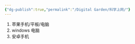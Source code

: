 ```yaml
---
{"dg-publish":true,"permalink":"/Digital Garden/科学上网/"}
---
```



1. 苹果手机/平板/电脑
2. windows 电脑
3. 安卓手机